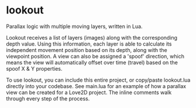 # lookout
Parallax logic with multiple moving layers, written in Lua.

Lookout receives a list of layers (images) along with the corresponding depth value. Using this information, each layer is able to calculate its independent movement position based on its depth, along with the viewpoint position. A view can also be assigned a 'spoof' direction, which means the view will automatically offset over time (travel) based on the spoof X & Y properties.

To use lookout, you can include this entire project, or copy/paste lookout.lua directly into your codebase. See main.lua for an example of how a parallax view can be created for a Love2D project. The inline comments walk through every step of the process.
